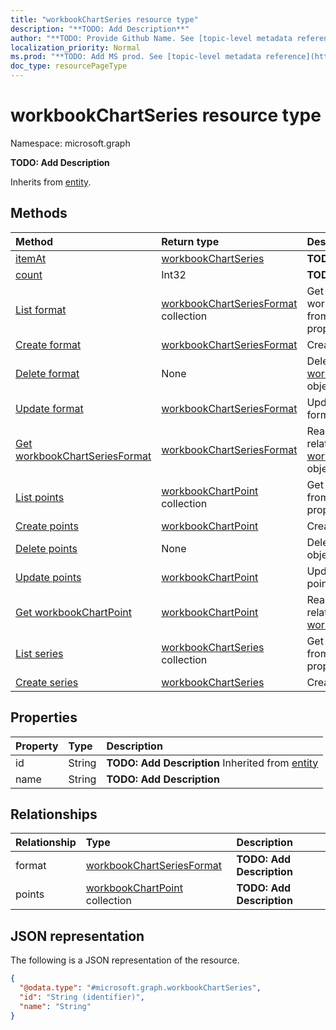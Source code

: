 ```yaml
---
title: "workbookChartSeries resource type"
description: "**TODO: Add Description**"
author: "**TODO: Provide Github Name. See [topic-level metadata reference](https://msgo.azurewebsites.net/add/document/guidelines/metadata.html#topic-level-metadata)**"
localization_priority: Normal
ms.prod: "**TODO: Add MS prod. See [topic-level metadata reference](https://msgo.azurewebsites.net/add/document/guidelines/metadata.html#topic-level-metadata)**"
doc_type: resourcePageType
---
```


# workbookChartSeries resource type


Namespace: microsoft.graph

**TODO: Add Description**


Inherits from [entity](../resources/entity.md).

## Methods
|Method|Return type|Description|
|:---|:---|:---|
|[itemAt](../api/workbookchartseries-itemat.md)|[workbookChartSeries](../resources/workbookchartseries.md)|**TODO: Add Description**|
|[count](../api/workbookchartseries-count.md)|Int32|**TODO: Add Description**|
|[List format](../api/workbookchartseries-list-format.md)|[workbookChartSeriesFormat](../resources/workbookchartseriesformat.md) collection|Get the workbookChartSeriesFormats from the format navigation property.|
|[Create format](../api/workbookchartseries-post-format.md)|[workbookChartSeriesFormat](../resources/workbookchartseriesformat.md)|Create a new format object.|
|[Delete format](../api/workbookchartseries-delete-format.md)|None|Delete a [workbookChartSeriesFormat](../resources/workbookchartseriesformat.md) object.|
|[Update format](../api/workbookchartseries-update-format.md)|[workbookChartSeriesFormat](../resources/workbookchartseriesformat.md)|Update the properties of a format object.|
|[Get workbookChartSeriesFormat](../api/workbookchartseriesformat-get.md)|[workbookChartSeriesFormat](../resources/workbookchartseriesformat.md)|Read the properties and relationships of a [workbookChartSeriesFormat](../resources/workbookchartseriesformat.md) object.|
|[List points](../api/workbookchartseries-list-points.md)|[workbookChartPoint](../resources/workbookchartpoint.md) collection|Get the workbookChartPoints from the points navigation property.|
|[Create points](../api/workbookchartseries-post-points.md)|[workbookChartPoint](../resources/workbookchartpoint.md)|Create a new points object.|
|[Delete points](../api/workbookchartseries-delete-points.md)|None|Delete a [workbookChartPoint](../resources/workbookchartpoint.md) object.|
|[Update points](../api/workbookchartseries-update-points.md)|[workbookChartPoint](../resources/workbookchartpoint.md)|Update the properties of a points object.|
|[Get workbookChartPoint](../api/workbookchartpoint-get.md)|[workbookChartPoint](../resources/workbookchartpoint.md)|Read the properties and relationships of a [workbookChartPoint](../resources/workbookchartpoint.md) object.|
|[List series](../api/workbookchart-list-series.md)|[workbookChartSeries](../resources/workbookchartseries.md) collection|Get the workbookChartSeries from the series navigation property.|
|[Create series](../api/workbookchart-post-series.md)|[workbookChartSeries](../resources/workbookchartseries.md)|Create a new series object.|

## Properties
|Property|Type|Description|
|:---|:---|:---|
|id|String|**TODO: Add Description** Inherited from [entity](../resources/entity.md)|
|name|String|**TODO: Add Description**|

## Relationships
|Relationship|Type|Description|
|:---|:---|:---|
|format|[workbookChartSeriesFormat](../resources/workbookchartseriesformat.md)|**TODO: Add Description**|
|points|[workbookChartPoint](../resources/workbookchartpoint.md) collection|**TODO: Add Description**|

## JSON representation
The following is a JSON representation of the resource.
<!-- {
  "blockType": "resource",
  "keyProperty": "id",
  "@odata.type": "microsoft.graph.workbookChartSeries",
  "baseType": "microsoft.graph.entity",
  "openType": false
}
-->
``` json
{
  "@odata.type": "#microsoft.graph.workbookChartSeries",
  "id": "String (identifier)",
  "name": "String"
}
```

